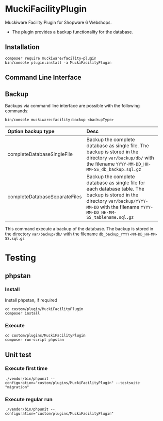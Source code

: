 # MuckiFacilityPlugin
Muckiware Facility Plugin for Shopware 6 Webshops.
- The plugin provides a backup functionality for the database.


## Installation
```shell
composer require muckiware/facility-plugin
bin/console plugin:install -a MuckiFacilityPlugin
```
## Command Line Interface
## Backup
Backups via command line interface are possible with the following commands:
```shell
bin/console muckiware:facility:backup <backupType>
```
| Option backup type            | Desc                                                                                                                                                                                        |
|:------------------------------|:--------------------------------------------------------------------------------------------------------------------------------------------------------------------------------------------|
| completeDatabaseSingleFile    | Backup the complete database as single file. The backup is stored in the directory `var/backup/db/` with the filename `YYYY-MM-DD_HH-MM-SS_db_backup.sql.gz`                                |
| completeDatabaseSeparateFiles | Backup the complete database as single file for each database table. The backup is stored in the directory `var/backup/YYYY-MM-DD` with the filename `YYYY-MM-DD_HH-MM-SS_tablename.sql.gz` |

This command execute a backup of the database. The backup is stored in the directory `var/backup/db/` with the filename `db_backup_YYYY-MM-DD_HH-MM-SS.sql.gz`
# Testing
## phpstan
### Install
Install phpstan, if required
```shell
cd custom/plugin/MuckiFacilityPlugin
composer install
```
### Execute
```shell
cd custom/plugins/MuckiFacilityPlugin 
composer run-script phpstan
```
## Unit test
### Execute first time
```shell
./vendor/bin/phpunit --configuration="custom/plugins/MuckiFacilityPlugin" --testsuite "migration"
```

### Execute regular run
```shell
./vendor/bin/phpunit --configuration="custom/plugins/MuckiFacilityPlugin"
```